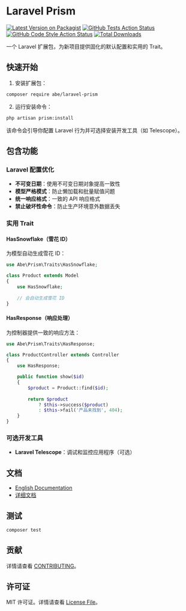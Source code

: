 # Laravel Prism

[![Latest Version on Packagist](https://img.shields.io/packagist/v/abe/laravel-prism.svg?style=flat-square)](https://packagist.org/packages/abe/laravel-prism)
[![GitHub Tests Action Status](https://img.shields.io/github/actions/workflow/status/abrahamgreyson/laravel-prism/run-tests.yml?branch=main&label=tests&style=flat-square)](https://github.com/abrahamgreyson/laravel-prism/actions?query=workflow%3Arun-tests+branch%3Amain)
[![GitHub Code Style Action Status](https://img.shields.io/github/actions/workflow/status/abrahamgreyson/laravel-prism/fix-php-code-style-issues.yml?branch=main&label=code%20style&style=flat-square)](https://github.com/abrahamgreyson/laravel-prism/actions?query=workflow%3A"Fix+PHP+code+style+issues"+branch%3Amain)
[![Total Downloads](https://img.shields.io/packagist/dt/abe/laravel-prism.svg?style=flat-square)](https://packagist.org/packages/abe/laravel-prism)

一个 Laravel 扩展包，为新项目提供固化的默认配置和实用的 Trait。

## 快速开始

1. 安装扩展包：

```bash
composer require abe/laravel-prism
```

2. 运行安装命令：

```bash
php artisan prism:install
```

该命令会引导你配置 Laravel 行为并可选择安装开发工具（如 Telescope）。

## 包含功能

### Laravel 配置优化
- **不可变日期**：使用不可变日期对象提高一致性
- **模型严格模式**：防止懒加载和批量赋值问题
- **统一响应格式**：一致的 API 响应格式
- **禁止破坏性命令**：防止生产环境意外数据丢失

### 实用 Trait

#### HasSnowflake（雪花 ID）
为模型自动生成雪花 ID：

```php
use Abe\Prism\Traits\HasSnowflake;

class Product extends Model
{
    use HasSnowflake;
    
    // 会自动生成雪花 ID
}
```

#### HasResponse（响应处理）
为控制器提供一致的响应方法：

```php
use Abe\Prism\Traits\HasResponse;

class ProductController extends Controller
{
    use HasResponse;

    public function show($id)
    {
        $product = Product::find($id);
        
        return $product 
            ? $this->success($product)
            : $this->fail('产品未找到', 404);
    }
}
```

### 可选开发工具
- **Laravel Telescope**：调试和监控应用程序（可选）

## 文档

- [English Documentation](README.md)
- [详细文档](docs/)

## 测试

```bash
composer test
```

## 贡献

详情请查看 [CONTRIBUTING](CONTRIBUTING.md)。

## 许可证

MIT 许可证。详情请查看 [License File](LICENSE.md)。

